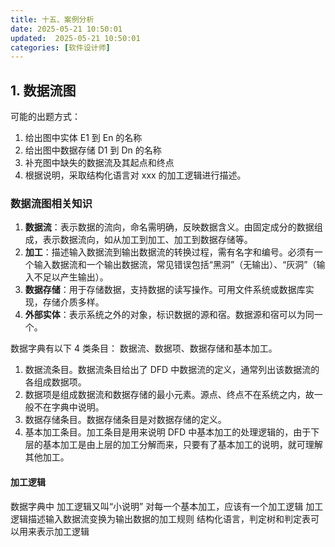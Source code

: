 ```yaml
---
title: 十五、案例分析
date: 2025-05-21 10:50:01
updated:  2025-05-21 10:50:01
categories: [软件设计师]
---
```


## 1. 数据流图

可能的出题方式：

1. 给出图中实体 E1 到 En 的名称
1. 给出图中数据存储 D1 到 Dn 的名称
1. 补充图中缺失的数据流及其起点和终点
1. 根据说明，采取结构化语言对 xxx 的加工逻辑进行描述。
<!-- more -->

### 数据流图相关知识

1. **数据流**：表示数据的流向，命名需明确，反映数据含义。由固定成分的数据组成，表示数据流向，如从加工到加工、加工到数据存储等。
2. **加工**：描述输入数据流到输出数据流的转换过程，需有名字和编号。必须有一个输入数据流和一个输出数据流，常见错误包括“黑洞”（无输出）、“灰洞”（输入不足以产生输出）。
3. **数据存储**：用于存储数据，支持数据的读写操作。可用文件系统或数据库实现，存储介质多样。
4. **外部实体**：表示系统之外的对象，标识数据的源和宿。数据源和宿可以为同一个。

数据字典有以下 4 类条目：
数据流、数据项、数据存储和基本加工。

1. 数据流条目。数据流条目给出了 DFD 中数据流的定义，通常列出该数据流的各组成数据项。
2. 数据项是组成数据流和数据存储的最小元素。源点、终点不在系统之内，故一般不在字典中说明。
3. 数据存储条目。数据存储条目是对数据存储的定义。
4. 基本加工条目。加工条目是用来说明 DFD 中基本加工的处理逻辑的，由于下层的基本加工是由上层的加工分解而来，只要有了基本加工的说明，就可理解其他加工。

#### 加工逻辑

数据字典中
加工逻辑又叫“小说明”
对每一个基本加工，应该有一个加工逻辑
加工逻辑描述输入数据流变换为输出数据的加工规则
结构化语言，判定树和判定表可以用来表示加工逻辑